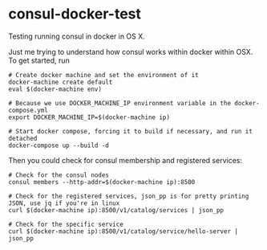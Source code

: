 # consul-docker-test
Testing running consul in docker in OS X.

Just me trying to understand how consul works within docker within OSX. 
To get started, run

```
# Create docker machine and set the environment of it
docker-machine create default
eval $(docker-machine env)

# Because we use DOCKER_MACHINE_IP environment variable in the docker-compose.yml
export DOCKER_MACHINE_IP=$(docker-machine ip)

# Start docker compose, forcing it to build if necessary, and run it detached
docker-compose up --build -d
```

Then you could check for consul membership and registered services:

```
# Check for the consul nodes
consul members --http-addr=$(docker-machine ip):8500

# Check for the registered services, json_pp is for pretty printing JSON, use jq if you're in linux
curl $(docker-machine ip):8500/v1/catalog/services | json_pp

# Check for the specific service
curl $(docker-machine ip):8500/v1/catalog/service/hello-server | json_pp
```
